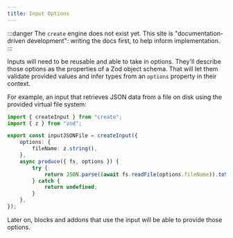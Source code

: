 ```yaml
---
title: Input Options
---
```


:::danger
The `create` engine does not exist yet.
This site is "documentation-driven development": writing the docs first, to help inform implementation.
:::

Inputs will need to be reusable and able to take in options.
They'll describe those options as the properties of a Zod object schema.
That will let them validate provided values and infer types from an `options` property in their context.

For example, an input that retrieves JSON data from a file on disk using the provided virtual file system:

```ts
import { createInput } from "create";
import { z } from "zod";

export const inputJSONFile = createInput({
	options: {
		fileName: z.string(),
	},
	async produce({ fs, options }) {
		try {
			return JSON.parse((await fs.readFile(options.fileName)).toString());
		} catch {
			return undefined;
		}
	},
});
```

Later on, blocks and addons that use the input will be able to provide those options.
